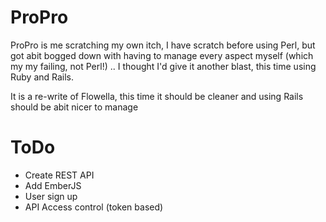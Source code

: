 ProPro
======

ProPro is me scratching my own itch, I have scratch before using Perl, but got
abit bogged down with having to manage every aspect myself (which my my failing,
not Perl!) .. I thought I'd give it another blast, this time using Ruby and Rails.

It is a re-write of Flowella, this time it should be cleaner and using Rails 
should be abit nicer to manage

ToDo
====

*  Create REST API
*  Add EmberJS
*  User sign up
*  API Access control (token based)



